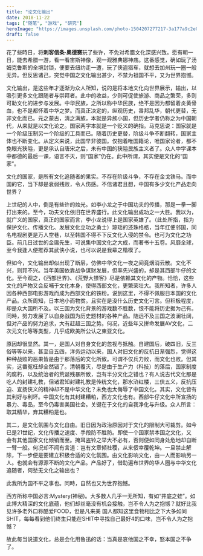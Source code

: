 ```yaml
---
title: "论文化输出"
date: 2018-11-22
tags: ["随笔", "游戏", "研究"]
heroImage: "https://images.unsplash.com/photo-1504207277217-3a177a9c2e08?ixlib=rb-1.2.1&q=80&fm=jpg&crop=entropy&cs=tinysrgb&w=2000&fit=max&ixid=eyJhcHBfaWQiOjExNzczfQ"
draft: false
---
```


花了些時日，将**刺客信条·奥德赛**玩了些许，不免对希腊文化深感兴致。愿有朝一日，能去希腊一游，看一看宙斯神像，观一观雅典娜神庙。这番感觉，确如玩了汤姆克鲁斯的全境封锁，便要去纽约走一遭，玩了侠盗猎车，就想去加州玩一圈一般无异。但反思诸己，突觉中国之文化输出甚少，不禁为祖国不平，又为世界抱憾。

文化输出，是这些年才逐渐为众人所知，说的是将本地文化向世界展示，输出，以吸引更多文化跟随者与崇拜者。此中的收益，少则可促使旅游、商品之繁荣，多则可助文化的进步与发展。中华民族，之所以称中华民族，绝不是因为都留着炎黄骨血，也不是都怀着中华之梦。而真正决定的，纵观历史，番邦乱华，朝代更替，无非文化而已。元之蒙古，清之满族，本就是异族小国，但历史学者仍称之为中国朝代，从来就是以文化论之。国家两字本就是一个贬义的确指。马克思说：国家就是一个阶级压制另一个阶级的工具而已。随着历史更替，阶级斗争不断翻转，国家主体也不断变化。从定义来说，此国早非彼国。仅抱着唯国籍论，唯国家论者，都不免眼光狭隘，更是承认自唐宋之后，未有中国的狭隘民族主义者了。众人中学课本中都德的最后一课，语言不灭，则“国家”仍在。此中所谓，其实便是文化的“国家”。

文化的国家，是所有文化追随者的果实。不存在阶级斗争，不存在金戈铁马。而中国的它，当下却是衰弱残败，令人伤感。不信诸君且想，中国有多少文化产品走向世界？

上世纪的人中，倒是有些许的烛光。如李小龙之于中国功夫的传播，那是一拳一脚打出来的。至今，功夫文化依旧在世界盛行。此文化输出成功之一大胜。我以为，就广义的国家，真正的国家而言，李小龙说得上是国家英雄了。（此处所指，指为保护文化、传播文化、发展文化立功之勇士）琼瑶的还珠格格，当年红便邻国，同名电视剧更是万人空巷，以至韩国不得不下反文化入侵的禁令。也可为文化之功臣。前几日过世的金庸先生，可说集中国文化之大成，而著书十五卷。风靡全球，至今我逢人便推荐其武侠小说，也可以说是我辈之楷模了。

但如今，文化输出却似出现了断层，仿佛中华文化一夜之间竟烟消云散。文化不兴，则邦不兴。当年美国依靠战争谋财发展，但率先兴盛的，却是其西部牛仔的文化。至今观之，《西部世界》、《荒野大镖客》尽是依赖其文化的产物。恰恰，这些文化的产物又会反哺于文化本身，使得西部文化，更繁荣壮大。我所知者，许多人因各种西部电影游戏而成为西部文化的铁粉。说到这里，不得不佩服日本国的文化产品。众所周知，日本地小而物贫。且实在是没什么历史文化可言。但积极程度，却是众大国所不及。以三国为文化背景的游戏数不胜数，恨不能将历史据为己有。同時，努力发展了以自身战国为历史题材的各种产品。随远不及三国之波澜壮阔，但对产品的努力追求，大有赶超三国之势。何况，近些年又拼命发展AV文化，二次元文化等等类型，几乎成欧美所公认之東亚文化。

原因却很显然。其一，是国人对自身文化的忽视与抵触。自建国后，破四旧，反三俗等等以来，甚至自五四，洋务运动以来，国人对旧文化的反抗日渐强烈，觉得这种种战败的恶果皆是由于那落后的文化所致。可谓不仅兵力败，而文化也败。但其实，这番冤枉却全然错了。清朝覆灭，尽是由于生产力（科技）的落后，国家制度的腐朽，以及统治者的荒诞残暴所致，岂有半分文化之错也？有人说古代文化那是吃人的封建礼教，但诸君知封建礼教是传统文化，那水浒红楼，三侠五义，反抗压迫、宣扬侠义的精神却不是中华文化？未免也太侮辱了中国文化。其实，文化皆有其利好与利坏。中国文化有其封建糟粕，西方文化也有。西部牛仔文化中所宣扬的暴力、毒品，至今仍毒害美国社会。关键在于文化的自我净化与升级。众人所言：取其精华，弃其糟粕是也。

其二，是文化氛围与文化自由。旧日因为政治原因对于文化的限制大可裁剪。如今已是21世纪，文化传播之速度、手段防不胜防。即使一个国家禁本国之文化，又会有其他国家文化倾销而至。掩耳盗铃之举大不必有，否则便如同身处危地却自断一臂一般。何况却不闻有言道：岂有文章倾社稷，从来佞幸覆乾坤。一旦禁止解除，下一步便是要建立积极合适的文化氛围。由文化影响文化，由一人而影响另一人。也就会有源源不断的文化产品。产品好了，借助遍布世界的华人圈与中华文化追随者，何愁无文化之输出也？

此我所为国不平之事也。同時，自然也又为世界抱憾。

西方所称中国必言:Mystery(神秘)。大多数人几乎一无所知，有如“井底之蛙”。如此博大精深的文化底蕴，他们却丝毫没有机会接触，岂不令人为之抱憾？就好比我见许多老外口称酷爱FOOD，但是凡来美 国人都知这里食物相比之下大多如同SHIT，每每看到他们终生只能在SHIT中寻找自己最好4的口味，岂不令人为之抱憾？

故此每当说道文化，总是会化用鲁迅的话：当真是哀他国之不幸，怒本国之不争了。
